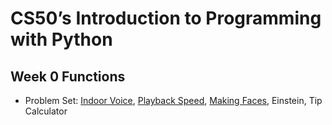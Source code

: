 # CS50’s Introduction to Programming with Python

## Week 0 Functions

- Problem Set: [Indoor Voice](/indoor), [Playback Speed](/), [Making Faces](/faces), Einstein, Tip Calculator

